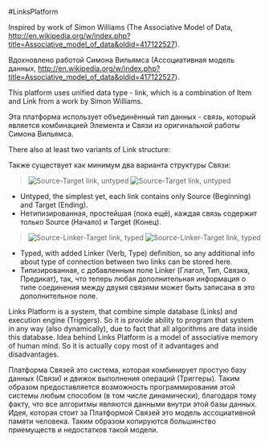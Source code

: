#LinksPlatform

Inspired by work of Simon Williams (The Associative Model of Data, http://en.wikipedia.org/w/index.php?title=Associative_model_of_data&oldid=417122527).

Вдохновлено работой Симона Вильямса (Ассоциативная модель данных, http://en.wikipedia.org/w/index.php?title=Associative_model_of_data&oldid=417122527).

This platform uses unified data type - link, which is a combination of Item and Link from a work by Simon Williams.

Эта платформа использует объединённый тип данных - связь, который является комбинацией Элемента и Связи из оригинальной работы Симона Вильямса.

There also at least two variants of Link structure:

Также существует как минимум два варианта структуры Связи:

> ![Source-Target link, untyped](https://raw.githubusercontent.com/Konard/LinksPlatform/master/doc/ST.png "Source-Target link, untyped")
> ![Source-Target link, untyped](https://raw.githubusercontent.com/Konard/LinksPlatform/master/doc/ST-dots.png "Source-Target link, untyped")

- Untyped, the simplest yet, each link contains only Source (Beginning) and Target (Ending).
- Нетипизированная, простейшая (пока ещё), каждая связь содержит только Source (Начало) и Target (Конец).

> ![Source-Linker-Target link, typed](https://raw.githubusercontent.com/Konard/LinksPlatform/master/doc/SLT.png "Source-Linker-Target link, typed")
> ![Source-Linker-Target link, typed](https://raw.githubusercontent.com/Konard/LinksPlatform/master/doc/SLT-dots.png "Source-Linker-Target link, typed")

- Typed, with added Linker (Verb, Type) definition, so any additional info about type of connection between two links can be stored here.
- Типизированная, с добавленным поле Linker (Глагол, Тип, Связка, Предикат), так, что теперь любая дополнительная информация о типе соединения между двумя связями может быть записана в это дополнительное поле.

Links Platform is a system, that combine simple database (Links) and execution engine (Triggers). So it is provide ability to program that system in any way (also dynamically), due to fact that all algorithms are data inside this database. Idea behind Links Platform is a model of associative memory of human mind. So it is actually copy most of it advantages and disadvantages.

Платформа Связей это система, которая комбинирует простую базу данных (Связи) и движок выполнения операций (Триггеры). Таким образом предоставляется возможность программирования этой системы любым способом (в том числе динамически), благодаря тому факту, что все алгоритмы являются данными внутри этой базы данных. Идея, которая стоит за Платформой Связей это модель ассоциативной памяти человека. Таким образом копируются большинство приемуществ и недостатков такой модели.

